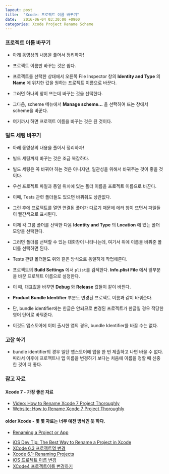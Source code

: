 ```yaml
---
layout: post
title:  "Xcode: 프로젝트 이름 바꾸기"
date:   2016-06-04 03:30:00 +0900
categories: Xcode Project Rename Scheme
---
```


### 프로젝트 이름 바꾸기

* 아래 동영상의 내용을 풀어서 정리하자!
* 프로젝트 이름만 바꾸는 것은 쉽다.

* 프로젝트를 선택한 상태에서 오른쪽 File Inspector 창의 **Identity and Type** 의 **Name** 에 위치한 값을 원하는 프로젝트 이름으로 바꾼다.
* 그러면 하나의 창이 뜨는데 바꾸는 것을 선택한다.
* 그다음, scheme 메뉴에서 **Manage scheme...** 을 선택하여 뜨는 창에서 scheme을 바꾼다.
* 여기까시 하면 프로젝트 이름을 바꾸는 것은 된 것이다.

### 빌드 세팅 바꾸기

* 아래 동영상의 내용을 풀어서 정리하자!
* 빌드 세팅까지 바꾸는 것은 조금 복잡하다.

* 빌드 세팅은 꼭 바꿔야 하는 것은 아니지만, 일관성을 위해서 바꿔주는 것이 좋을 것이다.

* 우선 프로젝트 파일과 동일 위치에 있는 폴더 이름을 프로젝트 이름으로 바꾼다.
* 이때, Tests 관련 폴더들도 있으면 바꿔줘도 상관없다.
* 그런 후에 프로젝트를 열면 연결된 폴더가 다르기 때문에 에러 창이 뜨면서 파일들이 빨간색으로 표시된다.
* 이제 각 그룹 폴더를 선택한 다음 **Identity and Type** 의 **Location** 에 있는 폴더 모양을 선택한다.
* 그러면 폴더를 선택할 수 있는 대화창이 나타나는데, 여기서 위에 이름을 바꿔준 폴더를 선택하면 된다.
* Tests 관련 폴더들도 위와 같은 방식으로 동일하게 작업해준다.
* 프로젝트의 **Build Settings** 에서 `plist`를 검색한다. **Info.plist File** 에서 앞부분을 바꾼 프로젝트 이름으로 설정한다.
* 이 때, 대표값을 바꾸면 **Debug** 와 **Release** 값들이 같이 바뀐다.
* **Product Bundle Identifier** 부분도 변경된 프로젝트 이름과 같이 바꿔준다.
* 단, bundle identifier에는 한글은 안되므로 변경된 프로젝트가 한글일 경우 적당한 영어 단어로 바꿔준다.
* 이것도 앱스토어에 이미 출시한 앱의 경우, bundle Identifier를 바꿀 수는 없다.


### 고찰 하기

* bundle identifier의 경우 일단 앱스토어에 앱을 한 번 제출하고 나면 바꿀 수 없다. 따라서 이후에 프로젝트나 앱 이름을 변경하기 보다는 처음에 이름을 정할 때 신중한 것이 더 좋다.

### 참고 자료

#### Xcode 7 - 가장 좋은 자료

* [Video: How to Rename Xcode 7 Project Thoroughly](https://www.youtube.com/watch?v=jRnVjtNLLLk)
* [Website: How to Rename Xcode 7 Project Thoroughly](http://www.marsoftek.com/how-to-rename-xcode-7-project-thoroughly/)

#### older Xcode - 몇 몇 자료는 너무 예전 방식인 듯 하다.

* [Renaming a Project or App](https://developer.apple.com/library/ios/recipes/xcode_help-project_editor/RenamingaProject/RenamingaProject.html)
- [iOS Dev Tip: The Best Way to Rename a Project in Xcode](http://matthewfecher.com/app-developement/xcode-tips-the-best-way-to-change-a-project-name-in-xcode/)
- [XCode 6.3 프로젝트명 변경](http://wookmania.tistory.com/13)
- [Xcode 6.1: Renaming Projects](http://www.totem.training/swift-ios-tips-tricks-tutorials-blog/xcode-61-renaming-projects)
- [iOS 프로젝트 이름 변경](http://xcode5.tistory.com/entry/iOS-프로젝트-이름-변경)
- [XCode4 프로젝트이름 변경하기](http://smok95.tistory.com/227)
